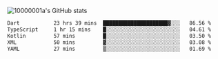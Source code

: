 ![10000001a's GitHub stats](https://github-readme-stats.vercel.app/api?username=10000001a&show_icons=true&theme=onedark&count_private=true)

<!-- [![Top Langs](https://github-readme-stats.vercel.app/api/top-langs/?username=10000001a&layout=compact&theme=onedark&langs_count=5)](https://github.com/anuraghazra/github-readme-stats) -->
<!--
**10000001a/10000001a** is a ✨ _special_ ✨ repository because its `README.md` (this file) appears on your GitHub profile.

Here are some ideas to get you started:

- 🔭 I’m currently working on ...
- 🌱 I’m currently learning ...
- 👯 I’m looking to collaborate on ...
- 🤔 I’m looking for help with ...
- 💬 Ask me about ...
- 📫 How to reach me: ...
- 😄 Pronouns: ...
- ⚡ Fun fact: ...
-->

<!--START_SECTION:waka-->

```txt
Dart           23 hrs 39 mins  █████████████████████▓░░░   86.56 %
TypeScript     1 hr 15 mins    █░░░░░░░░░░░░░░░░░░░░░░░░   04.61 %
Kotlin         57 mins         █░░░░░░░░░░░░░░░░░░░░░░░░   03.50 %
XML            50 mins         ▓░░░░░░░░░░░░░░░░░░░░░░░░   03.08 %
YAML           27 mins         ▒░░░░░░░░░░░░░░░░░░░░░░░░   01.69 %
```

<!--END_SECTION:waka-->
